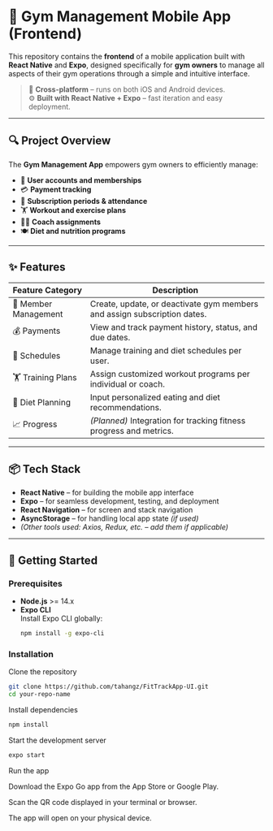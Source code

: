 # 💪 Gym Management Mobile App (Frontend)

This repository contains the **frontend** of a mobile application built with **React Native** and **Expo**, designed specifically for **gym owners** to manage all aspects of their gym operations through a simple and intuitive interface.

> 📱 **Cross-platform** – runs on both iOS and Android devices.  
> ⚙️ **Built with React Native + Expo** – fast iteration and easy deployment.

---

## 🔍 Project Overview

The **Gym Management App** empowers gym owners to efficiently manage:

- 👤 **User accounts and memberships**
- 💳 **Payment tracking**
- 📅 **Subscription periods & attendance**
- 🏋️ **Workout and exercise plans**
- 🧑‍🏫 **Coach assignments**
- 🍽️ **Diet and nutrition programs**

---

## ✨ Features

| Feature Category     | Description                                                              |
|----------------------|--------------------------------------------------------------------------|
| 👥 Member Management  | Create, update, or deactivate gym members and assign subscription dates. |
| 💰 Payments           | View and track payment history, status, and due dates.                   |
| 📆 Schedules          | Manage training and diet schedules per user.                             |
| 🏋️ Training Plans     | Assign customized workout programs per individual or coach.              |
| 🍎 Diet Planning      | Input personalized eating and diet recommendations.                      |
| 📈 Progress           | *(Planned)* Integration for tracking fitness progress and metrics.       |

---

## 📦 Tech Stack

- **React Native** – for building the mobile app interface  
- **Expo** – for seamless development, testing, and deployment  
- **React Navigation** – for screen and stack navigation  
- **AsyncStorage** – for handling local app state *(if used)*  
- *(Other tools used: Axios, Redux, etc. – add them if applicable)*

---

## 🚀 Getting Started

### Prerequisites

- **Node.js** >= 14.x
- **Expo CLI**  
  Install Expo CLI globally:
  ```bash
  npm install -g expo-cli
  ```
### Installation
Clone the repository

````bash
git clone https://github.com/tahangz/FitTrackApp-UI.git
cd your-repo-name
````
Install dependencies

````bash
npm install
````
Start the development server

````bash
expo start
````
Run the app

Download the Expo Go app from the App Store or Google Play.

Scan the QR code displayed in your terminal or browser.

The app will open on your physical device.




  

